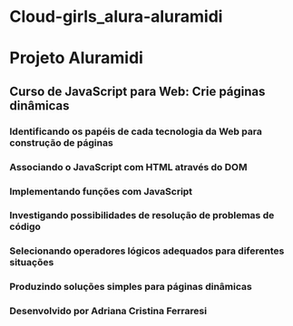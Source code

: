 # Cloud-girls_alura-aluramidi

# Projeto Aluramidi

## Curso de JavaScript para Web: Crie páginas dinâmicas 

### Identificando os papéis de cada tecnologia da Web para construção de páginas
### Associando o JavaScript com HTML através do DOM
### Implementando funções com JavaScript
### Investigando possibilidades de resolução de problemas de código
### Selecionando operadores lógicos adequados para diferentes situações
### Produzindo soluções simples para páginas dinâmicas

### Desenvolvido por Adriana Cristina Ferraresi
